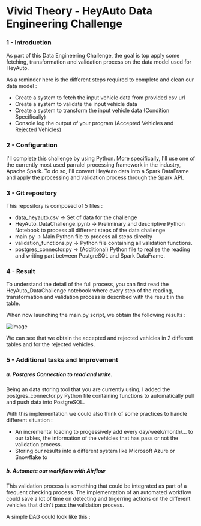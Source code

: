 # Vivid Theory - HeyAuto Data Engineering Challenge

### 1 - Introduction

As part of this Data Engineering Challenge, the goal is top apply some fetching, transformation and validation process on the data model used for HeyAuto.

As a reminder here is the different steps required to complete and clean our data model :
- Create a system to fetch the input vehicle data from provided csv url
- Create a system to validate the input vehicle data
- Create a system to transform the input vehicle data (Condition Specifically)
- Console log the output of your program (Accepted Vehicles and Rejected Vehicles)

### 2 - Configuration

I'll complete this challenge by using Python. More specifically, I'll use one of the currently most used parralel processing framework in the industry, Apache Spark.
To do so, I'll convert HeyAuto data into a Spark DataFrame and apply the processing and validation process through the Spark API.

### 3 - Git repository

This repository is composed of 5 files :
- data_heyauto.csv -> Set of data for the challenge
- HeyAuto_DataChallenge.ipynb -> Preliminary and descriptive Python Notebook to process all different steps of the data challenge
- main.py -> Main Python file to process all steps direclty
- validation_functions.py -> Python file containing all validation functions.
- postgres_connector.py -> (Additional) Python file to realise the reading and writing part between PostgreSQL and Spark DataFrame.

### 4 - Result 

To understand the detail of the full process, you can first read the HeyAuto_DataChallenge notebook where every step of the reading, transformation and validation process is described with the result in the table.

When now launching the main.py script, we obtain the following results :

![image](https://user-images.githubusercontent.com/63043011/224767985-329a09a3-83f7-41cf-93ca-13080ddfa39c.png)

We can see that we obtain the accepted and rejected vehicles in 2 different tables and for the rejected vehicles.

### 5 - Additional tasks and Improvement 

##### a. Postgres Connection to read and write.

Being an data storing tool that you are currently using, I added the postgres_connector.py Python file containing functions to automatically pull and push data into PostgreSQL.

With this implementation we could also think of some practices to handle different situation :
- An incremental loading to progessively add every day/week/month/... to our tables, the information of the vehicles that has pass or not the validation process.
- Storing our results into a different system like Microsoft Azure or Snowflake to 

##### b. Automate our workflow with Airflow 

This validation process is something that could be integrated as part of a frequent checking process. The implementation of an automated workflow could save a lot of time on detecting and trigerring actions on the different vehicles that didn't pass the validation process.

A simple DAG could look like this : 


